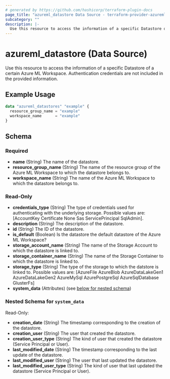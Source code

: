 ```yaml
---
# generated by https://github.com/hashicorp/terraform-plugin-docs
page_title: "azureml_datastore Data Source - terraform-provider-azureml"
subcategory: ""
description: |-
  Use this resource to access the information of a specific Datastore of a certain Azure ML Workspace. Authentication credentials are not included in the provided information.
---
```


# azureml_datastore (Data Source)

Use this resource to access the information of a specific Datastore of a certain Azure ML Workspace. Authentication credentials are not included in the provided information.

## Example Usage

```terraform
data "azureml_datastores" "example" {
  resource_group_name = "example"
  workspace_name      = "example"
}
```

<!-- schema generated by tfplugindocs -->
## Schema

### Required

- **name** (String) The name of the datastore.
- **resource_group_name** (String) The name of the resource group of the Azure ML Workspace to which the datastore belongs to.
- **workspace_name** (String) The name of the Azure ML Workspace to which the datastore belongs to.

### Read-Only

- **credentials_type** (String) The type of credentials used for authenticating with the underlying storage. Possible values are: [AccountKey Certificate None Sas ServicePrincipal SqlAdmin].
- **description** (String) The description of the datastore.
- **id** (String) The ID of the datastore.
- **is_default** (Boolean) Is the datastore the default datastore of the Azure ML Workspace?
- **storage_account_name** (String) The name of the Storage Account to which the datastore is linked to.
- **storage_container_name** (String) The name of the Storage Container to which the datastore is linked to.
- **storage_type** (String) The type of the storage to which the datstore is linked to. Possible values are: [AzureFile AzureBlob AzureDataLakeGen1 AzureDataLakeGen2 AzureMySql AzurePostgreSql AzureSqlDatabase GlusterFs]
- **system_data** (Attributes) (see [below for nested schema](#nestedatt--system_data))

<a id="nestedatt--system_data"></a>
### Nested Schema for `system_data`

Read-Only:

- **creation_date** (String) The timestamp corresponding to the creation of the datastore.
- **creation_user** (String) The user that created the datastore.
- **creation_user_type** (String) The kind of user that created the datastore (Service Principal or User).
- **last_modified_date** (String) The timestamp corresponding to the last update of the datastore.
- **last_modified_user** (String) The user that last updated the datastore.
- **last_modified_user_type** (String) The kind of user that last updated the datastore (Service Principal or User).



